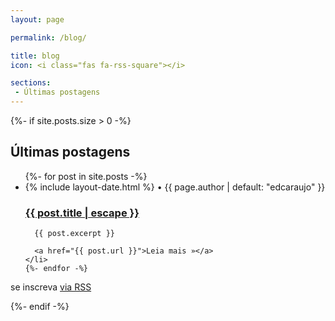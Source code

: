 ```yaml
---
layout: page

permalink: /blog/

title: blog
icon: <i class="fas fa-rss-square"></i>

sections:
 - Últimas postagens
---
```


{%- if site.posts.size > 0 -%}
  <h2 class="post-list-heading">Últimas postagens</h2>
  
  <ul class="post-list">
    {%- for post in site.posts -%}
    <li>
      <span class="post-meta">
        <span><i class="far fa-calendar-alt"></i> {% include layout-date.html %}</span> • <span><i class="fas fa-user"></i> {{ page.author | default: "edcaraujo" }}</span>
      </span>
      <h3>
        <a class="post-link" href="{{ post.url }}">
          {{ post.title | escape }}
        </a>
      </h3>
    
      {{ post.excerpt }}

      <a href="{{ post.url }}">Leia mais »</a>
    </li>
    {%- endfor -%}
  </ul>

  <p class="rss-subscribe">se inscreva <a href="{{ "/feed.xml" }}">via RSS</a></p>
{%- endif -%}



